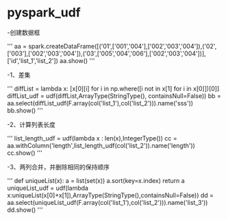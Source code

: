 # pyspark_udf

-创建数据框

'''
aa = spark.createDataFrame([('01',['001','004'],['002','003','004']),('02',['003'],['002','003','004']),('03',['005','004','006'],['002','003','004'])], ['id','list_1','list_2'])
aa.show()
'''

-1、差集

'''
diffList = lambda x: [x[0][i] for i in np.where([i not in x[1] for i in x[0]])[0]]
diffList_udf = udf(diffList,ArrayType(StringType(), containsNull=False))
bb = aa.select(diffList_udf(F.array(col('list_1'),col('list_2'))).name('sss'))
bb.show()
'''


-2、计算列表长度

'''
list_length_udf = udf(lambda x : len(x),IntegerType())
cc = aa.withColumn('length',list_length_udf(col('list_2')).name('length'))
cc.show()
'''

-3、两列合并，并删除相同的保持顺序

'''
def uniqueList(x):
    a = list(set(x))
    a.sort(key=x.index)
    return a
uniqueList_udf = udf(lambda x:uniqueList(x[0]+x[1]),ArrayType(StringType(),containsNull=False))
dd = aa.select(uniqueList_udf(F.array(col('list_1'),col('list_2'))).name('list_3'))
dd.show()
'''
